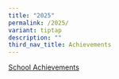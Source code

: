 ```yaml
---
title: "2025"
permalink: /2025/
variant: tiptap
description: ""
third_nav_title: Achievements
---
```

<p><a href="https://parkviewpri.moe.edu.sg/achievements-2025-school/" rel="noopener nofollow" target="_blank">School Achievements</a>
</p>